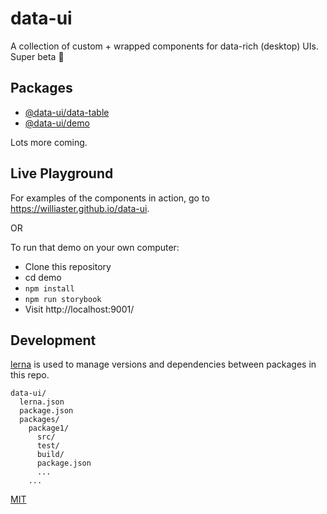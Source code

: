 # data-ui
A collection of custom + wrapped components for data-rich (desktop) UIs. Super beta :baby:

## Packages
- [@data-ui/data-table](https://github.com/williaster/data-ui/tree/master/packages/data-table)
- [@data-ui/demo](https://github.com/williaster/data-ui/tree/master/packages/demo)

Lots more coming.

## Live Playground

For examples of the components in action, go to https://williaster.github.io/data-ui.

OR

To run that demo on your own computer:
* Clone this repository
* cd demo
* `npm install`
* `npm run storybook`
* Visit http://localhost:9001/

## Development
[lerna](https://github.com/lerna/lerna/) is used to manage versions and dependencies between
packages in this repo.

```
data-ui/
  lerna.json
  package.json
  packages/
    package1/
      src/
      test/
      build/
      package.json
      ...
    ...
```

[MIT](./LICENSE)
